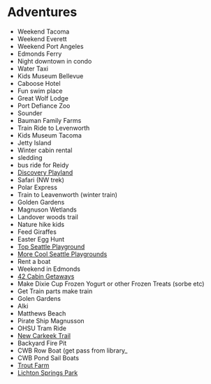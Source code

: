 # Adventures

- Weekend Tacoma
- Weekend Everett
- Weekend Port Angeles
- Edmonds Ferry
- Night downtown in condo
- Water Taxi
- Kids Museum Bellevue
- Caboose Hotel
- Fun swim place
- Great Wolf Lodge
- Port Defiance Zoo
- Sounder
- Bauman Family Farms
- Train Ride to Levenworth
- Kids Museum Tacoma
- Jetty Island
- Winter cabin rental
- sledding
- bus ride for Reidy
- [Discovery Playland](http://www.discoveryplaytown.com/discover)
- Safari (NW trek)
- Polar Express
- Train to Leavenworth (winter train)
- Golden Gardens
- Magnuson Wetlands
- Landover woods trail
- Nature hike kids
- Feed Giraffes
- Easter Egg Hunt
- [Top Seattle Playground](http://redtri.com/seattle/seattles-top-10-playground-kids/)
- [More Cool Seattle Playgrounds](https://www.parentmap.com/article/adventure-playgrounds-thrilling-swings-zip-lines-slides-around-seattle)
- Rent a boat
- Weekend in Edmonds
- [42 Cabin Getaways](https://www.sunset.com/travel/cabins?utm_campaign=sunsetmagazine&utm_source=facebook.com&utm_medium=social&xid=sunset-magazine_socialflow_facebook#cabins_11)
- Make Dixie Cup Frozen Yogurt or other Frozen Treats (sorbe etc)
- Get Train parts make train
- Golen Gardens
- Alki
- Matthews Beach
- Pirate Ship Magnusson
- OHSU Tram Ride
- [New Carkeek Trail](http://www.nrpa.org/parks-recreation-magazine/2018/january/carkeek-parks-new-viewlands-trail/)
- Backyard Fire Pit
- CWB Row Boat (get pass from library_
- CWB Pond Sail Boats
- [Trout Farm](http://www.seattleschild.com/Gold-Creek-Trout-Farm-Seattle-Area-Fishing-for-Kids/)
- [Lichton Springs Park](https://www.seattle.gov/parks/find/parks/licton-springs-park)
